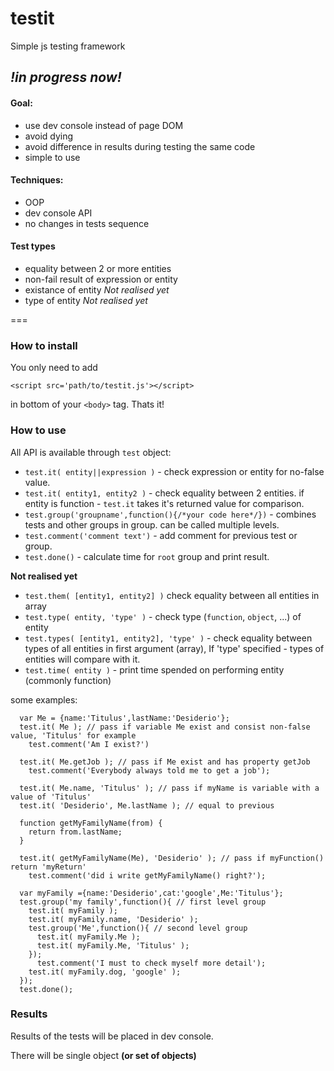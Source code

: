 testit
===================

Simple js testing framework

## *!in progress now!*


#### Goal:
  + use dev console instead of page DOM
  + avoid dying
  + avoid difference in results during testing the same code
  + simple to use

#### Techniques:
  + OOP
  + dev console API
  + no changes in tests sequence

#### Test types
  + equality between 2 or more entities
  + non-fail result of expression or entity
  + existance of entity *Not realised yet*
  + type of entity *Not realised yet*

===

### How to install
You only need to add 
    
    <script src='path/to/testit.js'></script>

in bottom of your `<body>` tag. Thats it!

### How to use
All API is available through `test` object:

+ `test.it( entity||expression )` - check expression or entity for no-false value.
+ `test.it( entity1, entity2 )` - check equality between 2 entities.
  if entity is function - `test.it` takes it's returned value for comparison.
+ `test.group('groupname',function(){/*your code here*/})` - combines tests and other groups in group. can be called multiple levels.
+ `test.comment('comment text')` - add comment for previous test or group.
+ `test.done()` - calculate time for `root` group and print result.

**Not realised yet**
+ `test.them( [entity1, entity2] )` check equality between all entities in array
+ `test.type( entity, 'type' )` - check type (`function`, `object`, ...) of entity
+ `test.types( [entity1, entity2], 'type' )` - check equality between types of all entities in first argument (array), If 'type' specified - types of entities will compare with it.
+ `test.time( entity )` - print time spended on performing entity (commonly function)

some examples:
    
      var Me = {name:'Titulus',lastName:'Desiderio'};
      test.it( Me ); // pass if variable Me exist and consist non-false value, 'Titulus' for example
        test.comment('Am I exist?')

      test.it( Me.getJob ); // pass if Me exist and has property getJob
        test.comment('Everybody always told me to get a job');

      test.it( Me.name, 'Titulus' ); // pass if myName is variable with a value of 'Titulus'
      test.it( 'Desiderio', Me.lastName ); // equal to previous

      function getMyFamilyName(from) {
        return from.lastName;
      }

      test.it( getMyFamilyName(Me), 'Desiderio' ); // pass if myFunction() return 'myReturn'
        test.comment('did i write getMyFamilyName() right?');

      var myFamily ={name:'Desiderio',cat:'google',Me:'Titulus'};
      test.group('my family',function(){ // first level group
        test.it( myFamily );
        test.it( myFamily.name, 'Desiderio' );
        test.group('Me',function(){ // second level group
          test.it( myFamily.Me );
          test.it( myFamily.Me, 'Titulus' );
        });
          test.comment('I must to check myself more detail');
        test.it( myFamily.dog, 'google' );
      });
      test.done();

### Results
Results of the tests will be placed in dev console.

There will be single object **(or set of objects)**